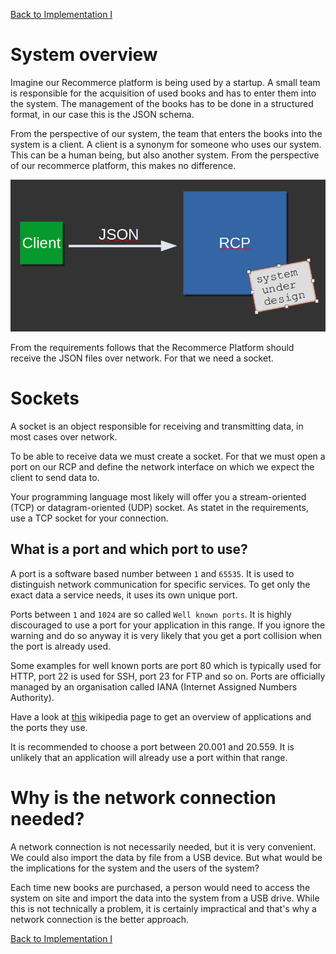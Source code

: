 [Back to Implementation I](./impl_1.md) 

# System overview
Imagine our Recommerce platform is being used by a startup. A small team is responsible for the acquisition of used books and has to enter them into the system.  The management of the books has to be done in a structured format, in our case this is the JSON schema. 

From the perspective of our system, the team that enters the books into the system is a client. A client is a synonym for someone who uses our system. This can be a human being, but also another system. From the perspective of our recommerce platform, this makes no difference. 

![](images/client_to_rcp.png)

From the requirements follows that the Recommerce Platform should receive the JSON files over network. For that we need a socket. 

# Sockets
A socket is an object responsible for receiving and transmitting data, in most cases over network. 

To be able to receive data we must create a socket. For that we must open a port on our RCP and define the network interface on which we expect the client to send data to. 

Your programming language most likely will offer you a stream-oriented (TCP) or datagram-oriented (UDP) socket. As statet in the requirements, use a TCP socket for your connection. 

## What is a port and which port to use?
A port is a software based number between `1` and `65535`. It is used to distinguish network communication for specific services. To get only the exact data a service needs, it uses its own unique port. 

Ports between `1` and `1024` are so called `Well known ports`. It is highly discouraged to use a port for your application in this range. If you ignore the warning and do so anyway it is very likely that you get a port collision when the port is already used. 

Some examples for well known ports are port 80 which is typically used for HTTP, port 22 is used for SSH, port 23 for FTP and so on. Ports are officially managed by an organisation called IANA (Internet Assigned Numbers Authority). 

Have a look at [this](https://en.wikipedia.org/wiki/List_of_TCP_and_UDP_port_numbers) wikipedia page to get an overview of applications and the ports they use. 

It is recommended to choose a port between 20.001 and 20.559.  It is unlikely that an application will already use a port within that range. 


# Why is the network connection needed?
A network connection is not necessarily needed, but it is very convenient. We could also import the data by file from a USB device. But what would be the implications for the system and the users of the system?

Each time new books are purchased, a person would need to access the system on site and import the data into the system from a USB drive. While this is not technically a problem, it is certainly impractical and that's why a network connection is the better approach. 

[Back to Implementation I](./impl_1.md) 
